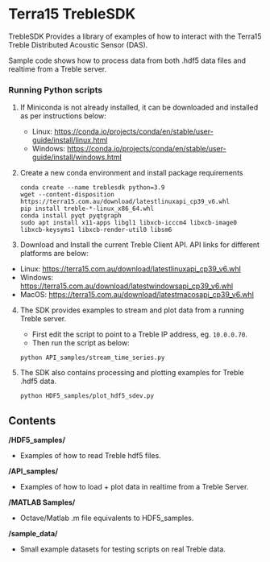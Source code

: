 
# Terra15 TrebleSDK

TrebleSDK Provides a library of examples of how to interact with the Terra15 Treble Distributed Acoustic Sensor (DAS).

Sample code shows how to process data from both .hdf5 data files and realtime from a Treble server.

### Running Python scripts
1. If Miniconda is not already installed, it can be downloaded and installed as per instructions below:
   - Linux: https://conda.io/projects/conda/en/stable/user-guide/install/linux.html
   - Windows: https://conda.io/projects/conda/en/stable/user-guide/install/windows.html

2. Create a new conda environment and install package requirements
     
   ```
   conda create --name treblesdk python=3.9
   wget --content-disposition https://terra15.com.au/download/latestlinuxapi_cp39_v6.whl
   pip install treble-*-linux_x86_64.whl
   conda install pyqt pyqtgraph
   sudo apt install x11-apps libgl1 libxcb-icccm4 libxcb-image0 libxcb-keysyms1 libxcb-render-util0 libsm6
   ```

3.  Download and Install the current Treble Client API. API links for different platforms are below:
   - Linux: https://terra15.com.au/download/latestlinuxapi_cp39_v6.whl
   - Windows: https://terra15.com.au/download/latestwindowsapi_cp39_v6.whl
   - MacOS: https://terra15.com.au/download/latestmacosapi_cp39_v6.whl


4. The SDK provides examples to stream and plot data from a running Treble server. 
   - First edit the script to point to a Treble IP address, eg. `10.0.0.70`.
   - Then run the script as below:
    ```
    python API_samples/stream_time_series.py
    ```

5. The SDK also contains processing and plotting examples for Treble .hdf5 data.

    ```
    python HDF5_samples/plot_hdf5_sdev.py
    ```


## Contents

**/HDF5_samples/**
- Examples of how to read Treble hdf5 files.

**/API_samples/** 
- Examples of how to load + plot data in realtime from a Treble Server.

**/MATLAB Samples/** 
- Octave/Matlab .m file equivalents to HDF5_samples.

**/sample_data/**
- Small example datasets for testing scripts on real Treble data.